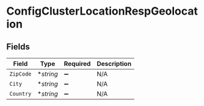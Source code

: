 # ConfigClusterLocationRespGeolocation


## Fields

| Field              | Type               | Required           | Description        |
| ------------------ | ------------------ | ------------------ | ------------------ |
| `ZipCode`          | **string*          | :heavy_minus_sign: | N/A                |
| `City`             | **string*          | :heavy_minus_sign: | N/A                |
| `Country`          | **string*          | :heavy_minus_sign: | N/A                |